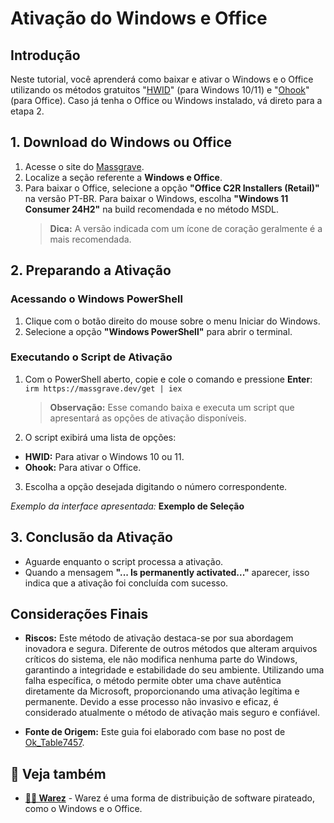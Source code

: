 # Ativação do Windows e Office

## Introdução

Neste tutorial, você aprenderá como baixar e ativar o Windows e o Office utilizando os métodos gratuitos "[HWID](vault/guias/ativacao-office-win.md)" (para Windows 10/11) e "[Ohook](vault/guias/ativacao-office-win.md)" (para Office). Caso já tenha o Office ou Windows instalado, vá direto para a etapa 2.

## 1. Download do Windows ou Office

1. Acesse o site do [Massgrave](https://massgrave.dev/genuine-installation-media.html).
2. Localize a seção referente a **Windows e Office**.
3. Para baixar o Office, selecione a opção **"Office C2R Installers (Retail)"** na versão PT-BR. Para baixar o Windows, escolha **"Windows 11 Consumer 24H2"** na build recomendada e no método MSDL.
   > **Dica:** A versão indicada com um ícone de coração geralmente é a mais recomendada.

## 2. Preparando a Ativação

### Acessando o Windows PowerShell

1. Clique com o botão direito do mouse sobre o menu Iniciar do Windows.
2. Selecione a opção **"Windows PowerShell"** para abrir o terminal.

### Executando o Script de Ativação

1. Com o PowerShell aberto, copie e cole o comando e pressione **Enter**: `irm https://massgrave.dev/get | iex`

   > **Observação:** Esse comando baixa e executa um script que apresentará as opções de ativação disponíveis.

2. O script exibirá uma lista de opções:

- **HWID:** Para ativar o Windows 10 ou 11.
- **Ohook:** Para ativar o Office.

3. Escolha a opção desejada digitando o número correspondente.

_Exemplo da interface apresentada:_
**Exemplo de Seleção**

## 3. Conclusão da Ativação

- Aguarde enquanto o script processa a ativação.
- Quando a mensagem **"... Is permanently activated..."** aparecer, isso indica que a ativação foi concluída com sucesso.

## Considerações Finais

- **Riscos:**
  Este método de ativação destaca-se por sua abordagem inovadora e segura. Diferente de outros métodos que alteram arquivos críticos do sistema, ele não modifica nenhuma parte do Windows, garantindo a integridade e estabilidade do seu ambiente. Utilizando uma falha específica, o método permite obter uma chave autêntica diretamente da Microsoft, proporcionando uma ativação legítima e permanente. Devido a esse processo não invasivo e eficaz, é considerado atualmente o método de ativação mais seguro e confiável.

- **Fonte de Origem:**
  Este guia foi elaborado com base no post de [Ok_Table7457](https://www.reddit.com/r/Piracy/comments/1814gmp/guide_how_to_pirate_microsoft_office_properly/).

## 🔗 Veja também

- **[🏴‍☠️ Warez](/vault/warez)** - Warez é uma forma de distribuição de software pirateado, como o Windows e o Office.
